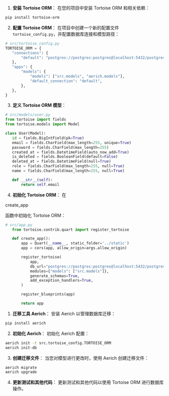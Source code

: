1. **安装 Tortoise ORM**： 在您的项目中安装 Tortoise ORM 和相关依赖：

  ```sh
  pip install tortoise-orm
  ```

2. **配置 Tortoise ORM**： 在项目中创建一个新的配置文件 `tortoise_config.py`，并配置数据库连接和模型路径：

  ```python
  # src/tortoise_config.py
  TORTOISE_ORM = {
     "connections": {
         "default": "postgres://postgres:postgres@localhost:5432/postgres"
     },
     "apps": {
         "models": {
             "models": ["src.models", "aerich.models"],
             "default_connection": "default",
         },
     },
  }
  ```

3. **定义 Tortoise ORM 模型**：

  ```python
  # src/models/user.py
  from tortoise import fields
  from tortoise.models import Model

  class User(Model):
     id = fields.BigIntField(pk=True)
     email = fields.CharField(max_length=255, unique=True)
     password = fields.CharField(max_length=255)
     created_at = fields.DatetimeField(auto_now_add=True)
     is_deleted = fields.BooleanField(default=False)
     deleted_at = fields.DatetimeField(null=True)
     role = fields.CharField(max_length=255, null=True)
     name = fields.CharField(max_length=255, null=True)

     def __str__(self):
         return self.email
  ```

4. **初始化 Tortoise ORM**： 在

create_app

函数中初始化 Tortoise ORM：

```python
# src/app.py
   from tortoise.contrib.quart import register_tortoise

   def create_app():
       app = Quart(__name__, static_folder='../static')
       app = cors(app, allow_origin=args.allow_origin)

       register_tortoise(
           app,
           db_url="postgres://postgres:postgres@localhost:5432/postgres",
           modules={"models": ["src.models"]},
           generate_schemas=True,
           add_exception_handlers=True,
       )

       register_blueprints(app)

       return app
```

1. **迁移工具 Aerich**： 安装 Aerich 以管理数据库迁移：

  ```sh
  pip install aerich
  ```

2. **初始化 Aerich**： 初始化 Aerich 配置：

  ```sh
  aerich init -t src.tortoise_config.TORTOISE_ORM
  aerich init-db
  ```

3. **创建迁移文件**： 当您对模型进行更改时，使用 Aerich 创建迁移文件：

  ```sh
  aerich migrate
  aerich upgrade
  ```

4. **更新测试和其他代码**： 更新测试和其他代码以使用 Tortoise ORM 进行数据库操作。
